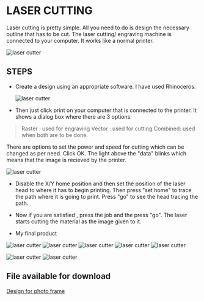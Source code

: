 # LASER CUTTING

Laser cutting is pretty simple. All you need to do is design the necessary outline that has to be cut. The laser cutting/ engraving machine is connected to your computer. It works like a normal printer. 

![laser cutter](/images/imagestwo/laser1.jpg)

## STEPS

* Create a design using an appropriate software. I have used Rhinoceros.

   ![laser cutter](/images/imagestwo/laserscreen1.png)

* Then just click print on your computer that is connected to the printer. It shows a dialog box where there are 3 options:
 >Raster : used for engraving
 >Vector : used for cutting
 >Combined: used when both are to be done.

  There are options to set the power and speed for cutting which can be changed as per need.
  Click OK.
  The light above the "data" blinks which means that the image is recieved by the printer.

  ![laser cutter](/images/imagestwo/laser2.jpg)

* Disable the X/Y home position and then set the position of the laser head to where it has to begin printing. Then press "set home" to trace the path where it is going to print. Press "go" to see the head tracing the path.

* Now if you are satisfied , press the job and the press "go". The laser starts cutting the material as the image given to it.

* My final product

![laser cutter](/images/imagestwo/laser3.png)
![laser cutter](/images/imagestwo/laser5.png)
![laser cutter](/images/imagestwo/laser6.jpg)
![laser cutter](/images/imagestwo/laser7.png)
![laser cutter](/images/imagestwo/laser8.png)

![laser cutter](/images/imagestwo/laser9.jpg)
![laser cutter](/images/imagestwo/laser10.jpg)

## File available for download

[Design for photo frame ](https://github.com/liyanafzl/liyanafzl.github.io/photo_laserdxf.dxf)




